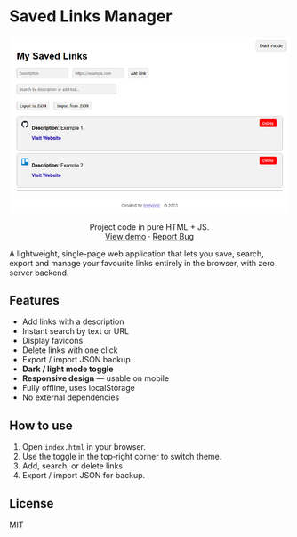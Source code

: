 # Saved Links Manager

<p align="center">
  <img src="/screenshot.png">
</p>
<p align="center">
	Project code in pure HTML + JS.
	<br />
	<a href="">View demo</a>
	·
	<a href="https://github.com/tentypcic/saved-links-manager/issues">Report Bug</a>
</p>

A lightweight, single-page web application that lets you save, search, export and manage your favourite links entirely in the browser, with zero server backend.

## Features
- Add links with a description
- Instant search by text or URL
- Display favicons
- Delete links with one click
- Export / import JSON backup
- **Dark / light mode toggle**
- **Responsive design** — usable on mobile
- Fully offline, uses localStorage
- No external dependencies

## How to use
1. Open `index.html` in your browser.
2. Use the toggle in the top‑right corner to switch theme.
3. Add, search, or delete links.
4. Export / import JSON for backup.

## License
MIT
